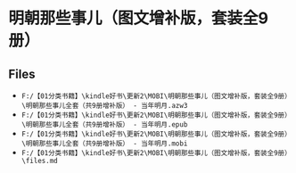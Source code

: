 # 明朝那些事儿（图文增补版，套装全9册）

## Files

- `F:/【01分类书籍】\kindle好书\更新2\MOBI\明朝那些事儿（图文增补版，套装全9册）\明朝那些事儿全套（共9册增补版） - 当年明月.azw3`
- `F:/【01分类书籍】\kindle好书\更新2\MOBI\明朝那些事儿（图文增补版，套装全9册）\明朝那些事儿全套（共9册增补版） - 当年明月.epub`
- `F:/【01分类书籍】\kindle好书\更新2\MOBI\明朝那些事儿（图文增补版，套装全9册）\明朝那些事儿全套（共9册增补版） - 当年明月.mobi`
- `F:/【01分类书籍】\kindle好书\更新2\MOBI\明朝那些事儿（图文增补版，套装全9册）\files.md`
